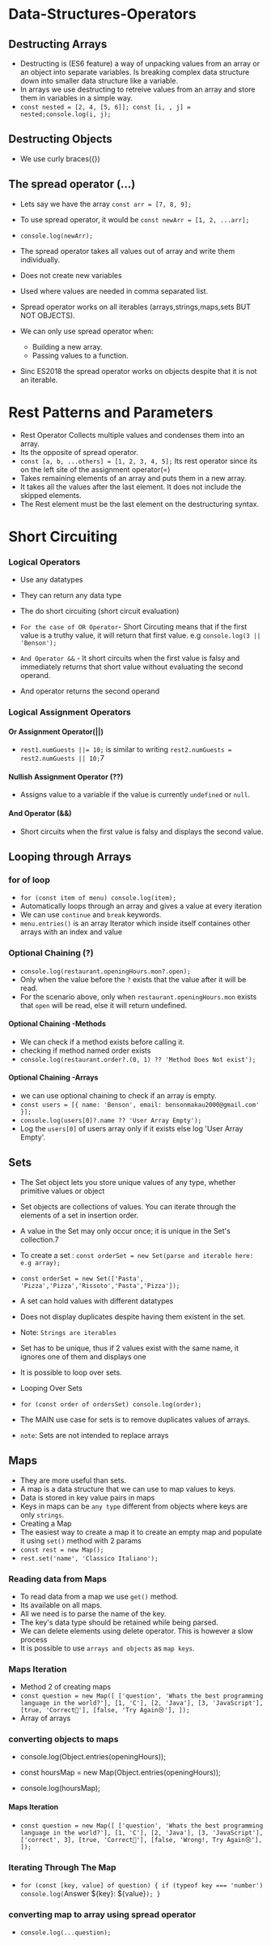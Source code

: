 # Data-Structures-Operators

## Destructing Arrays

- Destructing is (ES6 feature) a way of unpacking values from an array or an object into separate variables. Is breaking complex data structure down into smaller data structure like a variable.
- In arrays we use destructing to retreive values from an array and store them in variables in a simple way.
- `const nested = [2, 4, [5, 6]]; const [i, , j] = nested;console.log(i, j);`

## Destructing Objects

- We use curly braces({})

## The spread operator (...)

- Lets say we have the array `const arr = [7, 8, 9];`
- To use spread operator, it would be `const newArr = [1, 2, ...arr];`
- `console.log(newArr);`
- The spread operator takes all values out of array and write them individually.
- Does not create new variables
- Used where values are needed in comma separated list.
- Spread operator works on all iterables (arrays,strings,maps,sets BUT NOT OBJECTS).
- We can only use spread operator when:

  - Building a new array.
  - Passing values to a function.

- Sinc ES2018 the spread operator works on objects despite that it is not an iterable.

# Rest Patterns and Parameters

- Rest Operator Collects multiple values and condenses them into an array.
- Its the opposite of spread operator.
- `const [a, b, ...others] = [1, 2, 3, 4, 5];` Its rest operator since its on the left site of the assignment operator(=)
- Takes remaining elements of an array and puts them in a new array.
- It takes all the values after the last element. It does not include the skipped elements.
- The Rest element must be the last element on the destructuring syntax.

# Short Circuiting

### Logical Operators

- Use any datatypes
- They can return any data type
- The do short circuiting (short circuit evaluation)

- `For the case of OR Operator`- Short Circuting means that if the first value is a truthy value, it will return that first value. e.g `console.log(3 || 'Benson');`

- `And Operator &&` - It short circuits when the first value is falsy and immediately returns that short value without evaluating the second operand.
- And operator returns the second operand

### Logical Assignment Operators

#### Or Assignment Operator(||)

- `rest1.numGuests ||= 10;` is similar to writing `rest2.numGuests = rest2.numGuests || 10;`7

#### Nullish Assignment Operator (??)

- Assigns value to a variable if the value is currently `undefined` or `null`.

#### And Operator (&&)

- Short circuits when the first value is falsy and displays the second value.

## Looping through Arrays

### for of loop

- `for (const item of menu) console.log(item);`
- Automatically loops through an array and gives a value at every iteration
- We can use `continue` and `break` keywords.
- `menu.entries()` is an array Iterator which inside itself containes other arrays with an index and value

### Optional Chaining (?)

- `console.log(restaurant.openingHours.mon?.open);`
- Only when the value before the `?` exists that the value after it will be read.
- For the scenario above, only when `restaurant.openingHours.mon` exists that `open` will be read, else it will return undefined.

#### Optional Chaining -Methods

- We can check if a method exists before calling it.
- checking if method named order exists
- `console.log(restaurant.order?.(0, 1) ?? 'Method Does Not exist');`

#### Optional Chaining -Arrays

- we can use optional chaining to check if an array is empty.
- `const users = [{ name: 'Benson', email: bensonmakau2000@gmail.com' }];`
- `console.log(users[0]?.name ?? 'User Array Empty');`
- Log the `users[0]` of users array only if it exists else log 'User Array Empty'.

## Sets

- The Set object lets you store unique values of any type, whether primitive values or object
- Set objects are collections of values. You can iterate through the elements of a set in insertion order.
- A value in the Set may only occur once; it is unique in the Set's collection.7
- To create a set : `const orderSet = new Set(parse and iterable here: e.g array);`
- `const orderSet = new Set(['Pasta', 'Pizza','Pizza','Rissoto','Pasta','Pizza']);`
- A set can hold values with different datatypes
- Does not display duplicates despite having them existent in the set.

- Note: `Strings are iterables`
- Set has to be unique, thus if 2 values exist with the same name, it ignores one of them and displays one
- It is possible to loop over sets.
- Looping Over Sets
- `for (const order of ordersSet) console.log(order);`
- The MAIN use case for sets is to remove duplicates values of arrays.
- `note`: Sets are not intended to replace arrays

## Maps

- They are more useful than sets.
- A map is a data structure that we can use to map values to keys.
- Data is stored in key value pairs in maps
- Keys in maps can be `any type` different from objects where keys are only `strings`.
- Creating a Map
- The easiest way to create a map it to create an empty map and populate it using `set()` method with 2 params
- `const rest = new Map();`
- `rest.set('name', 'Classico Italiano');`

### Reading data from Maps

- To read data from a map we use `get()` method.
- Its available on all maps.
- All we need is to parse the name of the key.
- The key's data type should be retained while being parsed.
- We can delete elements using delete operator. This is however a slow process
- It is possible to use `arrays and objects` as `map keys`.

### Maps Iteration

- Method 2 of creating maps
- `const question = new Map([ ['question', 'Whats the best programming language in the world?'], [1, 'C'], [2, 'Java'], [3, 'JavaScript'], [true, 'Correct🎉'], [false, 'Try Again😢'], ]);`
- Array of arrays

### converting objects to maps

- console.log(Object.entries(openingHours));

- const hoursMap = new Map(Object.entries(openingHours));
- console.log(hoursMap);

#### Maps Iteration

- `const question = new Map([ ['question', 'Whats the best programming language in the world?'], [1, 'C'], [2, 'Java'], [3, 'JavaScript'], ['correct', 3], [true, 'Correct🎉'], [false, 'Wrong!, Try Again😢'], ]);`

### Iterating Through The Map

- `for (const [key, value] of question) { if (typeof key === 'number') console.log(`Answer ${key}: ${value}`); }`

### converting map to array using spread operator

- `console.log(...question);`
